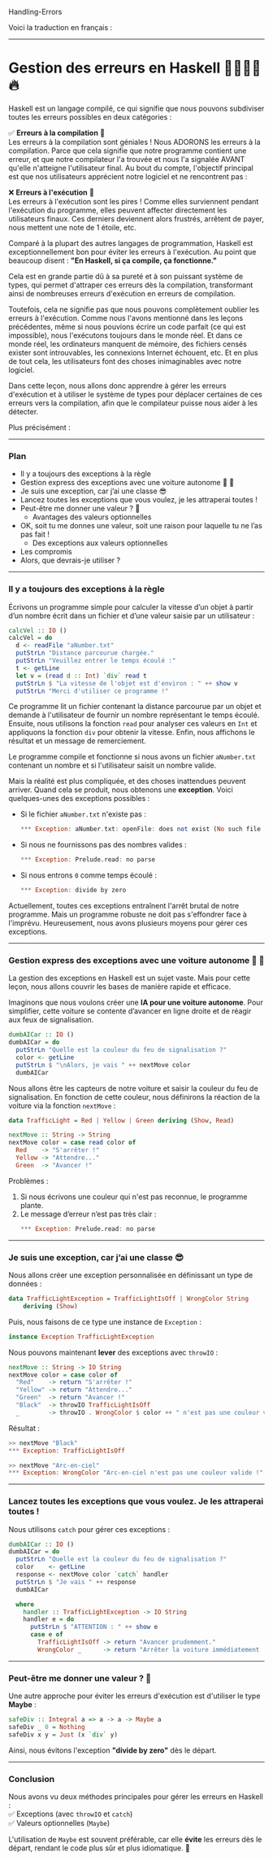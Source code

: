 Handling-Errors

Voici la traduction en français :

---

# Gestion des erreurs en Haskell 🧑‍🚒🧯💨 🔥

Haskell est un langage compilé, ce qui signifie que nous pouvons subdiviser toutes les erreurs possibles en deux catégories :

✅ **Erreurs à la compilation** 🙌  
Les erreurs à la compilation sont géniales ! Nous ADORONS les erreurs à la compilation. Parce que cela signifie que notre programme contient une erreur, et que notre compilateur l'a trouvée et nous l'a signalée AVANT qu'elle n'atteigne l'utilisateur final. Au bout du compte, l'objectif principal est que nos utilisateurs apprécient notre logiciel et ne rencontrent pas :

❌ **Erreurs à l'exécution** 🫣  
Les erreurs à l'exécution sont les pires ! Comme elles surviennent pendant l'exécution du programme, elles peuvent affecter directement les utilisateurs finaux. Ces derniers deviennent alors frustrés, arrêtent de payer, nous mettent une note de 1 étoile, etc.

Comparé à la plupart des autres langages de programmation, Haskell est exceptionnellement bon pour éviter les erreurs à l'exécution. Au point que beaucoup disent : **"En Haskell, si ça compile, ça fonctionne."**  

Cela est en grande partie dû à sa pureté et à son puissant système de types, qui permet d'attraper ces erreurs dès la compilation, transformant ainsi de nombreuses erreurs d'exécution en erreurs de compilation.

Toutefois, cela ne signifie pas que nous pouvons complètement oublier les erreurs à l'exécution. Comme nous l'avons mentionné dans les leçons précédentes, même si nous pouvions écrire un code parfait (ce qui est impossible), nous l'exécutons toujours dans le monde réel. Et dans ce monde réel, les ordinateurs manquent de mémoire, des fichiers censés exister sont introuvables, les connexions Internet échouent, etc. Et en plus de tout cela, les utilisateurs font des choses inimaginables avec notre logiciel.

Dans cette leçon, nous allons donc apprendre à gérer les erreurs d'exécution et à utiliser le système de types pour déplacer certaines de ces erreurs vers la compilation, afin que le compilateur puisse nous aider à les détecter.

Plus précisément :

---

### Plan  
- Il y a toujours des exceptions à la règle  
- Gestion express des exceptions avec une voiture autonome 🤖 🚗  
- Je suis une exception, car j’ai une classe 😎  
- Lancez toutes les exceptions que vous voulez, je les attraperai toutes !  
- Peut-être me donner une valeur ? 🙏  
  - Avantages des valeurs optionnelles  
- OK, soit tu me donnes une valeur, soit une raison pour laquelle tu ne l’as pas fait !  
  - Des exceptions aux valeurs optionnelles  
- Les compromis  
- Alors, que devrais-je utiliser ?  

---

### Il y a toujours des exceptions à la règle  
Écrivons un programme simple pour calculer la vitesse d’un objet à partir d’un nombre écrit dans un fichier et d’une valeur saisie par un utilisateur :

```haskell
calcVel :: IO ()
calcVel = do
  d <- readFile "aNumber.txt"
  putStrLn "Distance parcourue chargée."
  putStrLn "Veuillez entrer le temps écoulé :"
  t <- getLine
  let v = (read d :: Int) `div` read t
  putStrLn $ "La vitesse de l'objet est d'environ : " ++ show v
  putStrLn "Merci d'utiliser ce programme !"
```

Ce programme lit un fichier contenant la distance parcourue par un objet et demande à l'utilisateur de fournir un nombre représentant le temps écoulé. Ensuite, nous utilisons la fonction `read` pour analyser ces valeurs en `Int` et appliquons la fonction `div` pour obtenir la vitesse. Enfin, nous affichons le résultat et un message de remerciement.

Le programme compile et fonctionne si nous avons un fichier `aNumber.txt` contenant un nombre et si l'utilisateur saisit un nombre valide.

Mais la réalité est plus compliquée, et des choses inattendues peuvent arriver. Quand cela se produit, nous obtenons une **exception**. Voici quelques-unes des exceptions possibles :

- Si le fichier `aNumber.txt` n'existe pas :  
  ```haskell
  *** Exception: aNumber.txt: openFile: does not exist (No such file or directory)
  ```
- Si nous ne fournissons pas des nombres valides :  
  ```haskell
  *** Exception: Prelude.read: no parse
  ```
- Si nous entrons `0` comme temps écoulé :  
  ```haskell
  *** Exception: divide by zero
  ```

Actuellement, toutes ces exceptions entraînent l'arrêt brutal de notre programme. Mais un programme robuste ne doit pas s'effondrer face à l'imprévu. Heureusement, nous avons plusieurs moyens pour gérer ces exceptions.

---

### Gestion express des exceptions avec une voiture autonome 🤖 🚗  
La gestion des exceptions en Haskell est un sujet vaste. Mais pour cette leçon, nous allons couvrir les bases de manière rapide et efficace.

Imaginons que nous voulons créer une **IA pour une voiture autonome**. Pour simplifier, cette voiture se contente d’avancer en ligne droite et de réagir aux feux de signalisation.

```haskell
dumbAICar :: IO ()
dumbAICar = do
  putStrLn "Quelle est la couleur du feu de signalisation ?"
  color <- getLine
  putStrLn $ "\nAlors, je vais " ++ nextMove color
  dumbAICar
```

Nous allons être les capteurs de notre voiture et saisir la couleur du feu de signalisation. En fonction de cette couleur, nous définirons la réaction de la voiture via la fonction `nextMove` :

```haskell
data TrafficLight = Red | Yellow | Green deriving (Show, Read)

nextMove :: String -> String
nextMove color = case read color of
  Red    -> "S'arrêter !"
  Yellow -> "Attendre..."
  Green  -> "Avancer !"
```

Problèmes :
1. Si nous écrivons une couleur qui n'est pas reconnue, le programme plante.
2. Le message d’erreur n’est pas très clair :
   ```haskell
   *** Exception: Prelude.read: no parse
   ```

---

### Je suis une exception, car j’ai une classe 😎  
Nous allons créer une exception personnalisée en définissant un type de données :

```haskell
data TrafficLightException = TrafficLightIsOff | WrongColor String
    deriving (Show)
```

Puis, nous faisons de ce type une instance de `Exception` :

```haskell
instance Exception TrafficLightException
```

Nous pouvons maintenant **lever** des exceptions avec `throwIO` :

```haskell
nextMove :: String -> IO String
nextMove color = case color of
  "Red"    -> return "S'arrêter !"
  "Yellow" -> return "Attendre..."
  "Green"  -> return "Avancer !"
  "Black"  -> throwIO TrafficLightIsOff
  _        -> throwIO . WrongColor $ color ++ " n'est pas une couleur valide !"
```

Résultat :

```haskell
>> nextMove "Black"
*** Exception: TrafficLightIsOff

>> nextMove "Arc-en-ciel"
*** Exception: WrongColor "Arc-en-ciel n'est pas une couleur valide !"
```

---

### Lancez toutes les exceptions que vous voulez. Je les attraperai toutes !  
Nous utilisons `catch` pour gérer ces exceptions :

```haskell
dumbAICar :: IO ()
dumbAICar = do
  putStrLn "Quelle est la couleur du feu de signalisation ?"
  color    <- getLine
  response <- nextMove color `catch` handler
  putStrLn $ "Je vais " ++ response
  dumbAICar

  where
    handler :: TrafficLightException -> IO String
    handler e = do
      putStrLn $ "ATTENTION : " ++ show e
      case e of
        TrafficLightIsOff -> return "Avancer prudemment."
        WrongColor _      -> return "Arrêter la voiture immédiatement !"
```

---

### Peut-être me donner une valeur ? 🙏  
Une autre approche pour éviter les erreurs d'exécution est d'utiliser le type **Maybe** :

```haskell
safeDiv :: Integral a => a -> a -> Maybe a
safeDiv _ 0 = Nothing
safeDiv x y = Just (x `div` y)
```

Ainsi, nous évitons l'exception **"divide by zero"** dès le départ.

---

### Conclusion  
Nous avons vu deux méthodes principales pour gérer les erreurs en Haskell :  
✅ Exceptions (avec `throwIO` et `catch`)  
✅ Valeurs optionnelles (`Maybe`)  

L'utilisation de `Maybe` est souvent préférable, car elle **évite** les erreurs dès le départ, rendant le code plus sûr et plus idiomatique. 🚀

